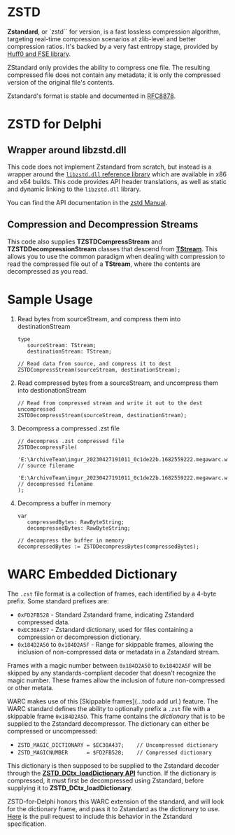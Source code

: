 ZSTD
====

**Zstandard**, or `zstd`` for version, is a fast lossless compression algorithm, targeting real-time compression scenarios at zlib-level and better compression ratios. It's backed by a very fast entropy stage, provided by [Huff0 and FSE library](https://github.com/Cyan4973/FiniteStateEntropy).

ZStandard only provides the ability to compress one file. The resulting compressed file does not contain any metadata; it is only the compressed version of the original file's contents.

Zstandard's format is stable and documented in [RFC8878](https://datatracker.ietf.org/doc/html/rfc8878).

ZSTD for Delphi
===============

Wrapper around libzstd.dll
--------------------------

This code does not implement Zstandard from scratch, but instead is a wrapper around the [`libzstd.dll` reference library](https://github.com/facebook/zstd/releases) which are available in x86 and x64 builds. This code provides API header translations, as well as static and dynamic linking to the `libzstd.dll` library.

You can find the API documentation in the [zstd Manual](https://facebook.github.io/zstd/zstd_manual.html).

Compression and Decompression Streams
-------------------------------------

This code also supplies **TZSTDCompressStream** and **TZSTDDecompressionStream** classes that descend from [**TStream**](https://docwiki.embarcadero.com/Libraries/Alexandria/en/System.Classes.TStream). This allows you to use the common paradigm when dealing with compression to read the compressed file out of a **TStream**, where the contents are decompressed as you read.

Sample Usage
============

1. Read bytes from sourceStream, and compress them into destinationStream

       type
          sourceStream: TStream;
          destinationStream: TStream;

       // Read data from source, and compress it to dest
       ZSTDCompressStream(sourceStream, destinationStream);

2. Read compressed bytes from a sourceStream, and uncompress them into destionationStream

       // Read from compressed stream and write it out to the dest uncompressed
       ZSTDDecompressStream(sourceStream, destinationStream);

3. Decompress a compressed .zst file

       // decompress .zst compressed file
       ZSTDDecompressFile(
             'E:\ArchiveTeam\imgur_20230427191011_0c1de22b.1682559222.megawarc.warc.zst', // source filename
             'E:\ArchiveTeam\imgur_20230427191011_0c1de22b.1682559222.megawarc.warc'      // decompressed filename
       );

4. Decompress a buffer in memory

       var
          compressedBytes: RawByteString;
          decompressedBytes: RawByteString;

       // decompress the buffer in memory
       decompressedBytes := ZSTDDecompressBytes(compressedBytes);

WARC Embedded Dictionary
========================

The `.zst` file format is a collection of frames, each identified by a 4-byte prefix. Some standard prefixes are:

- `0xFD2FB528` - Standard Zstandard frame, indicating Zstandard compressed data.
- `0xEC30A437` - Zstandard dictionary, used for files containing a compression or decompression dictionary.
- `0x184D2A50` to `0x184D2A5F` - Range for skippable frames, allowing the inclusion of non-compressed data or metadata in a Zstandard stream.

Frames with a magic number between `0x184D2A50` to `0x184D2A5F` will be skipped by any standards-compliant decoder that doesn't recognize the magic number. These frames allow the inclusion of future non-compressed or other metata. 

WARC makes use of this [Skippable frames](...todo add url.) feature. The WARC standard defines the ability to optionally prefix a `.zst` file with a skippable frame `0x184D2A5D`. This frame contains the *dictionary* that is to be supplied to the Zstandard decompressor. The dictionary can either be compressed or uncompressed:

- `ZSTD_MAGIC_DICTIONARY = $EC30A437;    // Uncompressed dictionary`
- `ZSTD_MAGICNUMBER      = $FD2FB528;    // Compressed dictionary`

This dictionary is then supposed to be supplied to the Zstandard decoder through the [**ZSTD_DCtx_loadDictionary API**](https://facebook.github.io/zstd/zstd_manual.html#Chapter13) function. If the dictionary is compressed, it must first be decompressed using Zstandard, before supplying it to **ZSTD_DCtx_loadDictionary**.

ZSTD-for-Delphi honors this WARC extension of the standard, and will look for the dictionary frame, and pass it to Zstandard as the dictionary to use. [Here](https://github.com/facebook/zstd/pull/2349) is the pull request to include this behavior in the Zstandard specification.

